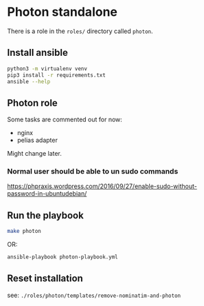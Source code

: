 # Photon standalone

There is a role in the `roles/` directory called `photon`.

## Install ansible

```bash
python3 -m virtualenv venv
pip3 install -r requirements.txt
ansible --help
```

## Photon role

Some tasks are commented out for now:
- nginx
- pelias adapter

Might change later.

### Normal user should be able to un sudo commands
 
https://phpraxis.wordpress.com/2016/09/27/enable-sudo-without-password-in-ubuntudebian/


## Run the playbook

```bash
make photon
```

OR:

```bash
ansible-playbook photon-playbook.yml
```

## Reset installation

see: `./roles/photon/templates/remove-nominatim-and-photon`